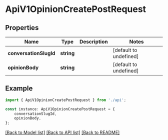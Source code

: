 # ApiV1OpinionCreatePostRequest


## Properties

Name | Type | Description | Notes
------------ | ------------- | ------------- | -------------
**conversationSlugId** | **string** |  | [default to undefined]
**opinionBody** | **string** |  | [default to undefined]

## Example

```typescript
import { ApiV1OpinionCreatePostRequest } from './api';

const instance: ApiV1OpinionCreatePostRequest = {
    conversationSlugId,
    opinionBody,
};
```

[[Back to Model list]](../README.md#documentation-for-models) [[Back to API list]](../README.md#documentation-for-api-endpoints) [[Back to README]](../README.md)
